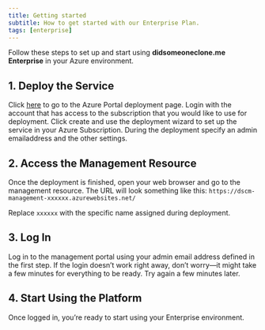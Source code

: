 ```yaml
---
title: Getting started
subtitle: How to get started with our Enterprise Plan.
tags: [enterprise]
---
```


Follow these steps to set up and start using **didsomeoneclone.me Enterprise** in your Azure environment.

## 1. Deploy the Service
Click <a href="https://portal.azure.com/#create/zolderbv1714139676050.didsomeoneclonemedscmenterprise" target="_blank">here</a> to go to the Azure Portal deployment page. Login with the account that has access to the subscription that you would like to use for deployment.
Click create and use the deployment wizard to set up the service in your Azure Subscription.
During the deployment specify an admin emailaddress and the other settings.

## 2. Access the Management Resource
Once the deployment is finished, open your web browser and go to the management resource. The URL will look something like this: `https://dscm-management-xxxxxx.azurewebsites.net/`

Replace `xxxxxx` with the specific name assigned during deployment.

## 3. Log In
Log in to the management portal using your admin email address defined in the first step. If the login doesn’t work right away, don’t worry—it might take a few minutes for everything to be ready. Try again a few minutes later.

## 4. Start Using the Platform
Once logged in, you’re ready to start using your Enterprise environment.

